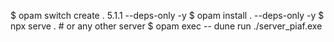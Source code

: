 $ opam switch create . 5.1.1 --deps-only -y
$ opam install . --deps-only -y
$ npx serve . # or any other server
$ opam exec -- dune run ./server_piaf.exe
